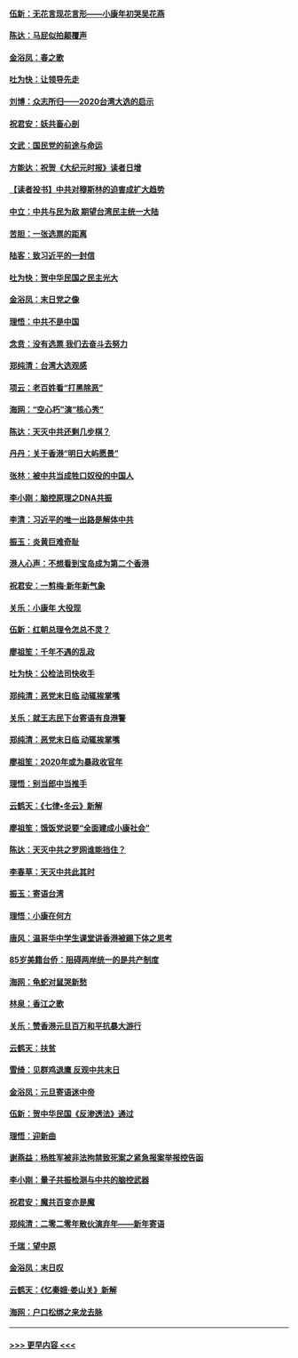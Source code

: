 #### [伍新：无花言现花言形——小康年初哭吴花燕](../pages/nsc993/n11800044.md?t=01180922) 
#### [陈达：马屁似拍颠覆声](../pages/nsc993/n11800010.md?t=01180922) 
#### [金浴凤：春之歌](../pages/nsc993/n11797687.md?t=01180922) 
#### [吐为快：让领导先走](../pages/nsc993/n11797512.md?t=01180922) 
#### [刘博：众志所归——2020台湾大选的启示](../pages/nsc993/n11796878.md?t=01180922) 
#### [祝君安：妖共畜心剖](../pages/nsc993/n11794273.md?t=01180922) 
#### [文武：国民党的前途与命运](../pages/nsc993/n11794198.md?t=01180922) 
#### [方能达：祝贺《大纪元时报》读者日增](../pages/nsc993/n11793807.md?t=01180922) 
#### [【读者投书】中共对穆斯林的迫害成扩大趋势](../pages/nsc993/n11791371.md?t=01180922) 
#### [中立：中共与民为敌 期望台湾民主统一大陆](../pages/nsc993/n11790392.md?t=01180922) 
#### [苦胆：一张选票的距离](../pages/nsc993/n11788914.md?t=01180922) 
#### [陆客：致习近平的一封信](../pages/nsc993/n11788867.md?t=01180922) 
#### [吐为快：贺中华民国之民主光大](../pages/nsc993/n11788618.md?t=01180922) 
#### [金浴凤：末日党之像](../pages/nsc993/n11787475.md?t=01180922) 
#### [理悟：中共不是中国](../pages/nsc993/n11787463.md?t=01180922) 
#### [念贲：没有选票  我们去奋斗去努力](../pages/nsc993/n11787398.md?t=01180922) 
#### [郑纯清：台湾大选观感](../pages/nsc993/n11786210.md?t=01180922) 
#### [项云：老百姓看“打黑除恶”](../pages/nsc993/n11785398.md?t=01180922) 
#### [海网：“空心朽”演“核心秀”](../pages/nsc993/n11783874.md?t=01180922) 
#### [陈达：天灭中共还剩几步棋？](../pages/nsc993/n11783719.md?t=01180922) 
#### [丹丹：关于香港“明日大屿愿景”](../pages/nsc993/n11783273.md?t=01180922) 
#### [张林：被中共当成牲口奴役的中国人](../pages/nsc993/n11782397.md?t=01180922) 
#### [李小刚：脑控原理之DNA共振](../pages/nsc993/n11780962.md?t=01180922) 
#### [李清：习近平的唯一出路是解体中共](../pages/nsc993/n11780866.md?t=01180922) 
#### [振玉：炎黄巨难奇耻](../pages/nsc993/n11779632.md?t=01180922) 
#### [港人心声：不想看到宝岛成为第二个香港](../pages/nsc993/n11778817.md?t=01180922) 
#### [祝君安：一剪梅‧新年新气象](../pages/nsc993/n11776340.md?t=01180922) 
#### [关乐：小康年 大役现](../pages/nsc993/n11774213.md?t=01180922) 
#### [伍新：红朝总理令怎总不灵？](../pages/nsc993/n11770813.md?t=01180922) 
#### [廖祖笙：千年不遇的乱政](../pages/nsc993/n11770373.md?t=01180922) 
#### [吐为快：公检法司快收手](../pages/nsc993/n11770359.md?t=01180922) 
#### [郑纯清：恶党末日临 动辄挨掌嘴](../pages/nsc993/n11769912.md?t=01180922) 
#### [关乐：就王志民下台寄语有良港警](../pages/nsc993/n11769903.md?t=01180922) 
#### [郑纯清：恶党末日临 动辄挨掌嘴](../pages/nsc993/n11769356.md?t=01180922) 
#### [廖祖笙：2020年或为暴政收官年](../pages/nsc993/n11768216.md?t=01180922) 
#### [理悟：别当郎中当推手](../pages/nsc993/n11768243.md?t=01180922) 
#### [云鹤天：《七律▪冬云》新解](../pages/nsc993/n11768204.md?t=01180922) 
#### [廖祖笙：饿饭党说要“全面建成小康社会”](../pages/nsc993/n11767482.md?t=01180922) 
#### [陈达：天灭中共之罗网谁能挡住？](../pages/nsc993/n11767465.md?t=01180922) 
#### [李春草：天灭中共此其时](../pages/nsc993/n11767452.md?t=01180922) 
#### [振玉：寄语台湾](../pages/nsc993/n11767432.md?t=01180922) 
#### [理悟：小康在何方](../pages/nsc993/n11767394.md?t=01180922) 
#### [唐风：温哥华中学生课堂讲香港被踢下体之思考](../pages/nsc993/n11766848.md?t=01180922) 
#### [85岁美籍台侨：阻碍两岸统一的是共产制度](../pages/nsc993/n11765043.md?t=01180922) 
#### [海网：龟蛇对鼠哭新愁](../pages/nsc993/n11764895.md?t=01180922) 
#### [林泉：香江之歌](../pages/nsc993/n11764415.md?t=01180922) 
#### [关乐：赞香港元旦百万和平抗暴大游行](../pages/nsc993/n11764382.md?t=01180922) 
#### [云鹤天：扶贫](../pages/nsc993/n11764245.md?t=01180922) 
#### [雪绮：见群鸡退鹰  反观中共末日](../pages/nsc993/n11762112.md?t=01180922) 
#### [金浴凤：元旦寄语迷中帝](../pages/nsc993/n11761788.md?t=01180922) 
#### [伍新：贺中华民国《反渗透法》通过](../pages/nsc993/n11761994.md?t=01180922) 
#### [理悟：迎新曲](../pages/nsc993/n11761152.md?t=01180922) 
#### [谢燕益：杨胜军被非法拘禁致死案之紧急报案举报控告函](../pages/nsc993/n11756134.md?t=01180922) 
#### [李小刚：量子共振检测与中共的脑控武器](../pages/nsc993/n11754518.md?t=01180922) 
#### [祝君安：魔共百变亦是魔](../pages/nsc993/n11754469.md?t=01180922) 
#### [郑纯清：二零二零年散伙演弃年——新年寄语](../pages/nsc993/n11754195.md?t=01180922) 
#### [千瑞：望中原](../pages/nsc993/n11754159.md?t=01180922) 
#### [金浴凤：末日叹](../pages/nsc993/n11752359.md?t=01180922) 
#### [云鹤天：《忆秦娥‧娄山关》新解](../pages/nsc993/n11752348.md?t=01180922) 
#### [海网：户口松绑之来龙去脉](../pages/nsc993/n11752328.md?t=01180922) 

----
#### [ >>> 更早内容 <<< ](../indexes/nsc993-earlier.md)
